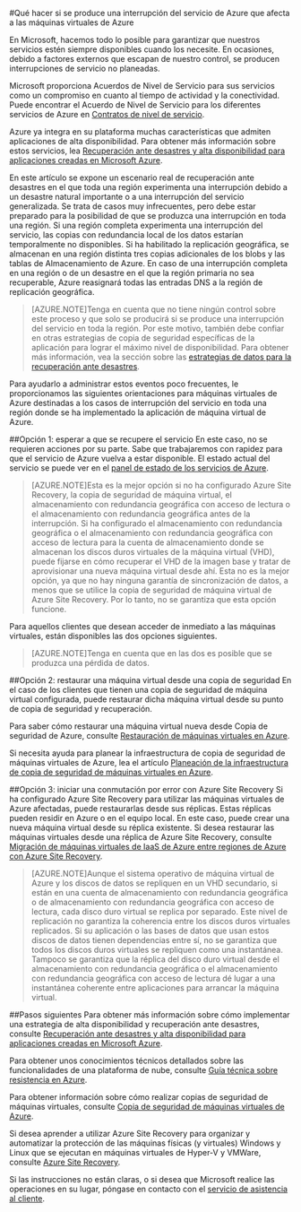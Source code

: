 <properties
	pageTitle="Qué hacer si se produce una interrupción del servicio de Azure que afecta a las máquinas virtuales de Azure | Microsoft Azure"
	description="Obtenga información sobre qué hacer si se produce una interrupción del servicio de Azure que afecta a las máquinas virtuales de Azure."
	services="virtual-machines"
	documentationCenter=""
	authors="kmouss"
	manager="drewm"
	editor=""/>

<tags
	ms.service="virtual-machines"
	ms.workload="virtual-machines"
	ms.tgt_pltfrm="na"
	ms.devlang="na"
	ms.topic="article"
	ms.date="05/16/2016"
	ms.author="kmouss;aglick"/>

#Qué hacer si se produce una interrupción del servicio de Azure que afecta a las máquinas virtuales de Azure

En Microsoft, hacemos todo lo posible para garantizar que nuestros servicios estén siempre disponibles cuando los necesite. En ocasiones, debido a factores externos que escapan de nuestro control, se producen interrupciones de servicio no planeadas.

Microsoft proporciona Acuerdos de Nivel de Servicio para sus servicios como un compromiso en cuanto al tiempo de actividad y la conectividad. Puede encontrar el Acuerdo de Nivel de Servicio para los diferentes servicios de Azure en [Contratos de nivel de servicio](https://azure.microsoft.com/support/legal/sla/).

Azure ya integra en su plataforma muchas características que admiten aplicaciones de alta disponibilidad. Para obtener más información sobre estos servicios, lea [Recuperación ante desastres y alta disponibilidad para aplicaciones creadas en Microsoft Azure](https://aka.ms/drtechguide).

En este artículo se expone un escenario real de recuperación ante desastres en el que toda una región experimenta una interrupción debido a un desastre natural importante o a una interrupción del servicio generalizada. Se trata de casos muy infrecuentes, pero debe estar preparado para la posibilidad de que se produzca una interrupción en toda una región. Si una región completa experimenta una interrupción del servicio, las copias con redundancia local de los datos estarían temporalmente no disponibles. Si ha habilitado la replicación geográfica, se almacenan en una región distinta tres copias adicionales de los blobs y las tablas de Almacenamiento de Azure. En caso de una interrupción completa en una región o de un desastre en el que la región primaria no sea recuperable, Azure reasignará todas las entradas DNS a la región de replicación geográfica.

>[AZURE.NOTE]Tenga en cuenta que no tiene ningún control sobre este proceso y que solo se producirá si se produce una interrupción del servicio en toda la región. Por este motivo, también debe confiar en otras estrategias de copia de seguridad específicas de la aplicación para lograr el máximo nivel de disponibilidad. Para obtener más información, vea la sección sobre las [estrategias de datos para la recuperación ante desastres](https://aka.ms/drtechguide#DSDR).

Para ayudarlo a administrar estos eventos poco frecuentes, le proporcionamos las siguientes orientaciones para máquinas virtuales de Azure destinadas a los casos de interrupción del servicio en toda una región donde se ha implementado la aplicación de máquina virtual de Azure.

##Opción 1: esperar a que se recupere el servicio
En este caso, no se requieren acciones por su parte. Sabe que trabajaremos con rapidez para que el servicio de Azure vuelva a estar disponible. El estado actual del servicio se puede ver en el [panel de estado de los servicios de Azure](https://azure.microsoft.com/status/).

>[AZURE.NOTE]Esta es la mejor opción si no ha configurado Azure Site Recovery, la copia de seguridad de máquina virtual, el almacenamiento con redundancia geográfica con acceso de lectura o el almacenamiento con redundancia geográfica antes de la interrupción. Si ha configurado el almacenamiento con redundancia geográfica o el almacenamiento con redundancia geográfica con acceso de lectura para la cuenta de almacenamiento donde se almacenan los discos duros virtuales de la máquina virtual (VHD), puede fijarse en cómo recuperar el VHD de la imagen base y tratar de aprovisionar una nueva máquina virtual desde ahí. Esta no es la mejor opción, ya que no hay ninguna garantía de sincronización de datos, a menos que se utilice la copia de seguridad de máquina virtual de Azure Site Recovery. Por lo tanto, no se garantiza que esta opción funcione.

Para aquellos clientes que desean acceder de inmediato a las máquinas virtuales, están disponibles las dos opciones siguientes.

>[AZURE.NOTE]Tenga en cuenta que en las dos es posible que se produzca una pérdida de datos.

##Opción 2: restaurar una máquina virtual desde una copia de seguridad
En el caso de los clientes que tienen una copia de seguridad de máquina virtual configurada, puede restaurar dicha máquina virtual desde su punto de copia de seguridad y recuperación.

Para saber cómo restaurar una máquina virtual nueva desde Copia de seguridad de Azure, consulte [Restauración de máquinas virtuales en Azure](../backup/backup-azure-restore-vms.md).

Si necesita ayuda para planear la infraestructura de copia de seguridad de máquinas virtuales de Azure, lea el artículo [Planeación de la infraestructura de copia de seguridad de máquinas virtuales en Azure](../backup/backup-azure-vms-introduction.md).

##Opción 3: iniciar una conmutación por error con Azure Site Recovery
Si ha configurado Azure Site Recovery para utilizar las máquinas virtuales de Azure afectadas, puede restaurarlas desde sus réplicas. Estas réplicas pueden residir en Azure o en el equipo local. En este caso, puede crear una nueva máquina virtual desde su réplica existente. Si desea restaurar las máquinas virtuales desde una réplica de Azure Site Recovery, consulte [Migración de máquinas virtuales de IaaS de Azure entre regiones de Azure con Azure Site Recovery](../site-recovery/site-recovery-migrate-azure-to-azure.md).

>[AZURE.NOTE]Aunque el sistema operativo de máquina virtual de Azure y los discos de datos se repliquen en un VHD secundario, si están en una cuenta de almacenamiento con redundancia geográfica o de almacenamiento con redundancia geográfica con acceso de lectura, cada disco duro virtual se replica por separado. Este nivel de replicación no garantiza la coherencia entre los discos duros virtuales replicados. Si su aplicación o las bases de datos que usan estos discos de datos tienen dependencias entre sí, no se garantiza que todos los discos duros virtuales se repliquen como una instantánea. Tampoco se garantiza que la réplica del disco duro virtual desde el almacenamiento con redundancia geográfica o el almacenamiento con redundancia geográfica con acceso de lectura dé lugar a una instantánea coherente entre aplicaciones para arrancar la máquina virtual.

##Pasos siguientes
Para obtener más información sobre cómo implementar una estrategia de alta disponibilidad y recuperación ante desastres, consulte [Recuperación ante desastres y alta disponibilidad para aplicaciones creadas en Microsoft Azure](https://aka.ms/drtechguide).

Para obtener unos conocimientos técnicos detallados sobre las funcionalidades de una plataforma de nube, consulte [Guía técnica sobre resistencia en Azure](http://aka.ms/bctechguide).

Para obtener información sobre cómo realizar copias de seguridad de máquinas virtuales, consulte [Copia de seguridad de máquinas virtuales de Azure](../backup/backup-azure-vms.md).

Si desea aprender a utilizar Azure Site Recovery para organizar y automatizar la protección de las máquinas físicas (y virtuales) Windows y Linux que se ejecutan en máquinas virtuales de Hyper-V y VMWare, consulte [Azure Site Recovery](https://azure.microsoft.com/documentation/learning-paths/site-recovery/).

Si las instrucciones no están claras, o si desea que Microsoft realice las operaciones en su lugar, póngase en contacto con el [servicio de asistencia al cliente](https://portal.azure.com/#blade/Microsoft_Azure_Support/HelpAndSupportBlade).

<!---HONumber=AcomDC_0615_2016-->